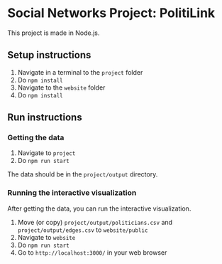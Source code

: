 # Social Networks Project: PolitiLink

This project is made in Node.js.

## Setup instructions

1. Navigate in a terminal to the `project` folder
2. Do `npm install`
3. Navigate to the `website` folder
4. Do `npm install`

## Run instructions

### Getting the data

1. Navigate to `project`
2. Do `npm run start`

The data should be in the `project/output` directory.

### Running the interactive visualization

After getting the data, you can run the interactive visualization.

1. Move (or copy) `project/output/politicians.csv` and `project/output/edges.csv` to `website/public`
2. Navigate to `website`
3. Do `npm run start`
4. Go to `http://localhost:3000/` in your web browser
